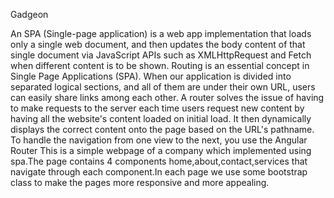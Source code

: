 Gadgeon

 An SPA (Single-page application) is a web app implementation that loads only a single web document, and then updates the body content of that single document via JavaScript APIs such as XMLHttpRequest and Fetch when different content is to be shown. Routing is an essential concept in Single Page Applications (SPA). When our application is divided into separated logical sections, and all of them are under their own URL, users can easily share links among each other. A router solves the issue of having to make requests to the server each time users request new content by having all the website's content loaded on initial load. It then dynamically displays the correct content onto the page based on the URL's pathname. To handle the navigation from one view to the next, you use the Angular Router This is a simple webpage of a company which implemented using spa.The page contains 4 components home,about,contact,services that navigate through each component.In each page we use some bootstrap class to make the pages more responsive and more appealing.
 

